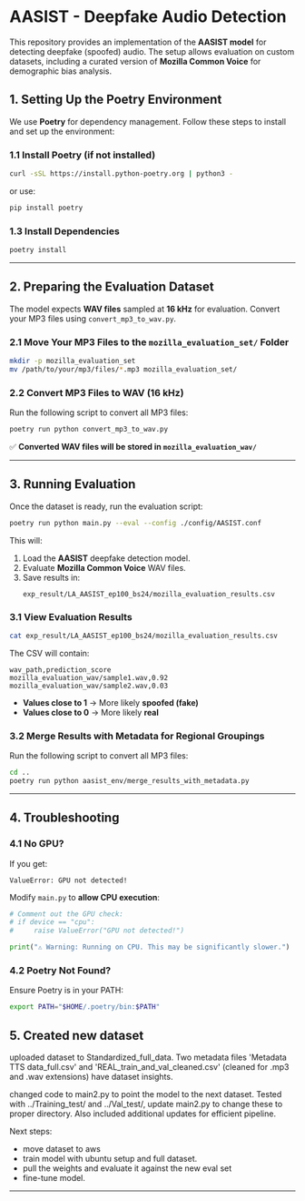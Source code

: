 # AASIST - Deepfake Audio Detection

This repository provides an implementation of the **AASIST model** for detecting deepfake (spoofed) audio. The setup allows evaluation on custom datasets, including a curated version of **Mozilla Common Voice** for demographic bias analysis.

## **1. Setting Up the Poetry Environment**
We use **Poetry** for dependency management. Follow these steps to install and set up the environment:

### **1.1 Install Poetry (if not installed)**
```bash
curl -sSL https://install.python-poetry.org | python3 -
```
or use:

```bash 
pip install poetry
```


### **1.3 Install Dependencies**
```bash
poetry install
```

---

## **2. Preparing the Evaluation Dataset**
The model expects **WAV files** sampled at **16 kHz** for evaluation. Convert your MP3 files using `convert_mp3_to_wav.py`.

### **2.1 Move Your MP3 Files to the `mozilla_evaluation_set/` Folder**
```bash
mkdir -p mozilla_evaluation_set
mv /path/to/your/mp3/files/*.mp3 mozilla_evaluation_set/
```

### **2.2 Convert MP3 Files to WAV (16 kHz)**
Run the following script to convert all MP3 files:
```bash
poetry run python convert_mp3_to_wav.py
```
✅ **Converted WAV files will be stored in `mozilla_evaluation_wav/`**

---

## **3. Running Evaluation**
Once the dataset is ready, run the evaluation script:

```bash
poetry run python main.py --eval --config ./config/AASIST.conf
```

This will:
1. Load the **AASIST** deepfake detection model.
2. Evaluate **Mozilla Common Voice** WAV files.
3. Save results in:
   ```
   exp_result/LA_AASIST_ep100_bs24/mozilla_evaluation_results.csv
   ```

### **3.1 View Evaluation Results**
```bash
cat exp_result/LA_AASIST_ep100_bs24/mozilla_evaluation_results.csv
```
The CSV will contain:
```
wav_path,prediction_score
mozilla_evaluation_wav/sample1.wav,0.92
mozilla_evaluation_wav/sample2.wav,0.03
```
- **Values close to 1** → More likely **spoofed (fake)**
- **Values close to 0** → More likely **real**

### **3.2 Merge Results with Metadata for Regional Groupings**
Run the following script to convert all MP3 files:
```bash
cd ..
poetry run python aasist_env/merge_results_with_metadata.py
```
---

## **4. Troubleshooting**
### **4.1 No GPU?**
If you get:
```
ValueError: GPU not detected!
```
Modify `main.py` to **allow CPU execution**:
```python
# Comment out the GPU check:
# if device == "cpu":
#     raise ValueError("GPU not detected!")

print("⚠ Warning: Running on CPU. This may be significantly slower.")
```

### **4.2 Poetry Not Found?**
Ensure Poetry is in your PATH:
```bash
export PATH="$HOME/.poetry/bin:$PATH"
```

## 5. Created new dataset
uploaded dataset to Standardized_full_data. Two metadata files 'Metadata TTS data_full.csv' and 'REAL_train_and_val_cleaned.csv' (cleaned for .mp3 and .wav extensions) have dataset insights.

changed code to main2.py to point the model to the next dataset.
Tested with ../Training_test/ and ../Val_test/, update main2.py to change these to proper directory. Also included additional updates for efficient pipeline.

Next steps:
- move dataset to aws
- train model with ubuntu setup and full dataset.
- pull the weights and evaluate it against the new eval set
- fine-tune model.


---